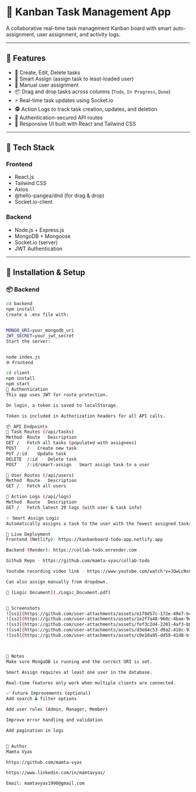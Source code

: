 # 🧠 Kanban Task Management App

A collaborative real-time task management Kanban board with smart auto-assignment, user assignment, and activity logs.

---

## 🚀 Features

- 📝 Create, Edit, Delete tasks
- 🧠 Smart Assign (assign task to least-loaded user)
- 👥 Manual user assignment
- 📦 Drag and drop tasks across columns (`Todo`, `In Progress`, `Done`)
- ⚡ Real-time task updates using Socket.io
- 🕵️ Action Logs to track task creation, updates, and deletion
- 🔐 Authentication-secured API routes
- 🎯 Responsive UI built with React and Tailwind CSS

---

## 📁 Tech Stack

### Frontend
- React.js
- Tailwind CSS
- Axios
- @hello-pangea/dnd (for drag & drop)
- Socket.io-client

### Backend
- Node.js + Express.js
- MongoDB + Mongoose
- Socket.io (server)
- JWT Authentication

---

## 🔧 Installation & Setup

### 📦 Backend

```bash
cd backend
npm install
Create a .env file with:


MONGO_URI=your_mongodb_uri
JWT_SECRET=your_jwt_secret
Start the server:


node index.js
🌐 Frontend

cd client
npm install
npm start
🔐 Authentication
This app uses JWT for route protection.

On login, a token is saved to localStorage.

Token is included in Authorization headers for all API calls.

📦 API Endpoints
🔹 Task Routes (/api/tasks)
Method	Route	Description
GET	/	Fetch all tasks (populated with assignees)
POST	/	Create new task
PUT	/:id	Update task
DELETE	/:id	Delete task
POST	/:id/smart-assign	Smart assign task to a user

🔹 User Routes (/api/users)
Method	Route	Description
GET	/	Fetch all users

🔹 Action Logs (/api/logs)
Method	Route	Description
GET	/	Fetch latest 20 logs (with user & task info)

✨ Smart Assign Logic
Automatically assigns a task to the user with the fewest assigned tasks.

🔗 Live Deployment
Frontend (Netlify): https://kanbanboard-todo-app.netlify.app

Backend (Render): https://collab-todo.onrender.com

Github Repo - https://github.com/mamta-vyas/collab-todo

Youtube recording video link - https://www.youtube.com/watch?v=JQwLcNsCJKY

Can also assign manually from dropdown.

📘 [Logic Document](./Logic_Document.pdf)


📸 Screenshots
![ss1](https://github.com/user-attachments/assets/e1f0d57c-172e-49e7-bc9a-8ea6701e805e)
![ss2](https://github.com/user-attachments/assets/1e2f7a48-960c-4bae-9dda-16dcac5aa6af)
![ss3](https://github.com/user-attachments/assets/fef3c2d4-2201-4af3-b07d-cead8c6f20f3)
![ss4](https://github.com/user-attachments/assets/d3e84c53-d9a2-418c-9343-34f6dd8d1e8d)
![ss5](https://github.com/user-attachments/assets/c0e10a95-dd59-41d8-bfaa-6d79e197d700)



📌 Notes
Make sure MongoDB is running and the correct URI is set.

Smart Assign requires at least one user in the database.

Real-time features only work when multiple clients are connected.

✅ Future Improvements (optional)
Add search & filter options

Add user roles (Admin, Manager, Member)

Improve error handling and validation

Add pagination in logs


👤 Author
Mamta Vyas

https://github.com/mamta-vyas

https://www.linkedin.com/in/mamtavyas/

Email: mamtavyas1990@gmail.com

